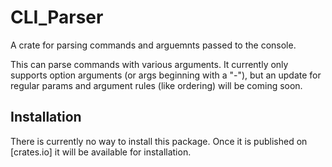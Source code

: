 # CLI_Parser
A crate for parsing commands and arguemnts passed to the console.
 
This can parse commands with various arguments. It currently only supports option arguments (or args beginning with a "-"), but an update for regular params and argument rules (like ordering) will be coming soon.

## Installation
There is currently no way to install this package. Once it is published on [crates.io] it will be available for installation.